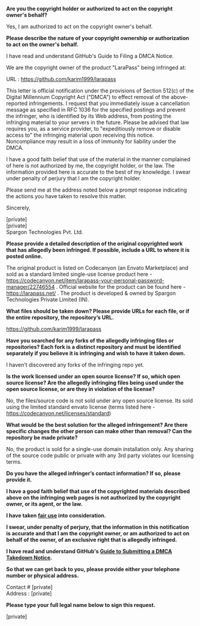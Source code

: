 **Are you the copyright holder or authorized to act on the copyright owner's behalf?**  
  
Yes, I am authorized to act on the copyright owner's behalf.  
  
**Please describe the nature of your copyright ownership or authorization to act on the owner's behalf.**  
  
I have read and understand GitHub's Guide to Filing a DMCA Notice.  
  
We are the copyright owner of the product "LaraPass" being infringed at:  
  
URL : https://github.com/karim1999/larapass  
  
This letter is official notification under the provisions of Section 512(c) of the Digital Millennium Copyright Act ("DMCA") to effect removal of the above-reported infringements. I request that you immediately issue a cancellation message as specified in RFC 1036 for the specified postings and prevent the infringer, who is identified by its Web address, from posting the infringing material to your servers in the future. Please be advised that law requires you, as a service provider, to "expeditiously remove or disable access to" the infringing material upon receiving this notice. Noncompliance may result in a loss of immunity for liability under the DMCA.  
  
I have a good faith belief that use of the material in the manner complained of here is not authorized by me, the copyright holder, or the law. The information provided here is accurate to the best of my knowledge. I swear under penalty of perjury that I am the copyright holder.  
  
Please send me at the address noted below a prompt response indicating the actions you have taken to resolve this matter.  
  
Sincerely,  
  
[private]  
[private]  
Spargon Technologies Pvt. Ltd.  
  
**Please provide a detailed description of the original copyrighted work that has allegedly been infringed. If possible, include a URL to where it is posted online.**  
  
The original product is listed on Codecanyon (an Envato Marketplace) and sold as a standard limited single-use license product here - https://codecanyon.net/item/larapass-your-personal-password-manager/22746554 . Official website for the product can be found here - https://larapass.net/ . The product is developed & owned by Spargon Technologies Private Limited (IN).  
  
**What files should be taken down? Please provide URLs for each file, or if the entire repository, the repository’s URL.**  
  
https://github.com/karim1999/larapass  
  
**Have you searched for any forks of the allegedly infringing files or repositories? Each fork is a distinct repository and must be identified separately if you believe it is infringing and wish to have it taken down.**  
  
I haven't discovered any forks of the infringing repo yet.  
  
**Is the work licensed under an open source license? If so, which open source license? Are the allegedly infringing files being used under the open source license, or are they in violation of the license?**  
  
No, the files/source code is not sold under any open source license. Its sold using the limited standard envato license (terms listed here - https://codecanyon.net/licenses/standard)  
  
**What would be the best solution for the alleged infringement? Are there specific changes the other person can make other than removal? Can the repository be made private?**  
  
No, the product is sold for a single-use domain installation only. Any sharing of the source code public or private with any 3rd party violates our licensing terms.  
  
**Do you have the alleged infringer’s contact information? If so, please provide it.**  
  
**I have a good faith belief that use of the copyrighted materials described above on the infringing web pages is not authorized by the copyright owner, or its agent, or the law.**  
  
**I have taken <a href="https://www.lumendatabase.org/topics/22">fair use</a> into consideration.**  
  
**I swear, under penalty of perjury, that the information in this notification is accurate and that I am the copyright owner, or am authorized to act on behalf of the owner, of an exclusive right that is allegedly infringed.**  
  
**I have read and understand GitHub's <a href="https://docs.github.com/articles/guide-to-submitting-a-dmca-takedown-notice/">Guide to Submitting a DMCA Takedown Notice</a>.**  
  
**So that we can get back to you, please provide either your telephone number or physical address.**  
  
Contact # [private]   
Address : [private]  
  
**Please type your full legal name below to sign this request.**  
  
[private]  
